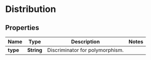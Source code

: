 

# Distribution

## Properties

Name | Type | Description | Notes
------------ | ------------- | ------------- | -------------
**type** | **String** | Discriminator for polymorphism.  | 



